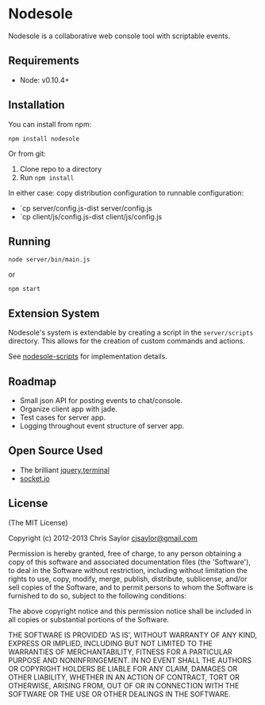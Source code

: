 # Nodesole

Nodesole is a collaborative web console tool with scriptable events.

## Requirements

* Node: v0.10.4+

## Installation

You can install from npm:

```shell
npm install nodesole
```

Or from git:

1. Clone repo to a directory
1. Run `npm install`

In either case: copy distribution configuration to runnable configuration:
  * `cp server/config.js-dist server/config.js
  * `cp client/js/config.js-dist client/js/config.js

## Running

```shell
node server/bin/main.js
```

or

```shell
npm start
```

## Extension System

Nodesole's system is extendable by creating a script in the `server/scripts` directory.  This allows
for the creation of custom commands and actions.

See [nodesole-scripts](https://github.com/cjsaylor/nodesole-scripts) for implementation details.

## Roadmap

* Small json API for posting events to chat/console.
* Organize client app with jade.
* Test cases for server app.
* Logging throughout event structure of server app.

## Open Source Used

* The brilliant [jquery.terminal](https://github.com/jcubic/jquery.terminal)
* [socket.io](https://github.com/LearnBoost/socket.io)

## License

(The MIT License)

Copyright (c) 2012-2013 Chris Saylor <cjsaylor@gmail.com>

Permission is hereby granted, free of charge, to any person obtaining a copy of this software and associated documentation files (the 'Software'), to deal in the Software without restriction, including without limitation the rights to use, copy, modify, merge, publish, distribute, sublicense, and/or sell copies of the Software, and to permit persons to whom the Software is furnished to do so, subject to the following conditions:

The above copyright notice and this permission notice shall be included in all copies or substantial portions of the Software.

THE SOFTWARE IS PROVIDED 'AS IS', WITHOUT WARRANTY OF ANY KIND, EXPRESS OR IMPLIED, INCLUDING BUT NOT LIMITED TO THE WARRANTIES OF MERCHANTABILITY, FITNESS FOR A PARTICULAR PURPOSE AND NONINFRINGEMENT. IN NO EVENT SHALL THE AUTHORS OR COPYRIGHT HOLDERS BE LIABLE FOR ANY CLAIM, DAMAGES OR OTHER LIABILITY, WHETHER IN AN ACTION OF CONTRACT, TORT OR OTHERWISE, ARISING FROM, OUT OF OR IN CONNECTION WITH THE SOFTWARE OR THE USE OR OTHER DEALINGS IN THE SOFTWARE.
